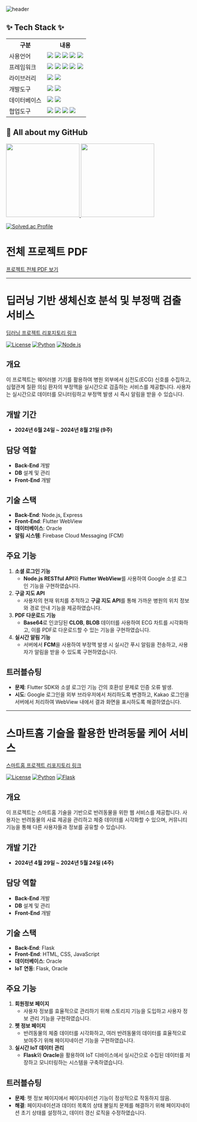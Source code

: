 ![header](https://capsule-render.vercel.app/api?type=waving&color=timeGradient&height=300&section=header&text=SeongHun%20Kim&fontSize=90)

## ✨ Tech Stack ✨ 
<table>
    <tr>
        <th>구분</th>
        <th>내용</th>
    </tr>
    <tr>
        <td>사용언어</td>
        <td>
            <img src="https://img.shields.io/badge/Java-007396?style=for-the-badge&logo=java&logoColor=white"/>
            <img src="https://img.shields.io/badge/HTML5-E34F26?style=for-the-badge&logo=HTML5&logoColor=white"/>
            <img src="https://img.shields.io/badge/CSS3-1572B6?style=for-the-badge&logo=CSS3&logoColor=white"/>
            <img src="https://img.shields.io/badge/JavaScript-F7DF1E?style=for-the-badge&logo=JavaScript&logoColor=white"/>
            <img src="https://img.shields.io/badge/Python-3776AB?style=for-the-badge&logo=Python&logoColor=white"/>
        </td>
    </tr>
  <tr>
        <td>프레임워크</td>
        <td>
            <img src="https://img.shields.io/badge/React-61DAFB?style=for-the-badge&logo=React&logoColor=white"/>
            <img src="https://img.shields.io/badge/Node.js-5FA04E?style=for-the-badge&logo=Node.js&logoColor=white"/>
            <img src="https://img.shields.io/badge/Express-000000?style=for-the-badge&logo=Express&logoColor=white"/>
            <img src="https://img.shields.io/badge/Flutter-02569B?style=for-the-badge&logo=Flutter&logoColor=white"/>
            <img src="https://img.shields.io/badge/Android-34A853?style=for-the-badge&logo=Android&logoColor=white"/>
        </td>
    </tr>
    <tr>
        <td>라이브러리</td>
        <td>
            <img src="https://img.shields.io/badge/Axios-5A29E4?style=for-the-badge&logo=Axios&logoColor=white"/>
            <img src="https://img.shields.io/badge/React Bootstrap-41E0FD?style=for-the-badge&logo=React Bootstrap&logoColor=white"/>
        </td>
    </tr>
    <tr>
        <td>개발도구</td>
        <td>
            <img src="https://img.shields.io/badge/Android Studio-3DDC84?style=for-the-badge&logo=Android Studio&logoColor=white"/>
            <img src="https://img.shields.io/badge/VSCode-007ACC?style=for-the-badge&logo=VisualStudioCode&logoColor=white"/>
        </td>
    </tr>
    <tr>
        <td>데이터베이스</td>
        <td>
            <img src="https://img.shields.io/badge/Oracle 11g-F80000?style=for-the-badge&logo=Oracle&logoColor=white"/>
          <img src="https://img.shields.io/badge/MysSQL-4479A1?style=for-the-badge&logo=MySQL&logoColor=white"/>
        </td>
    </tr>
    <tr>
        <td>협업도구</td>
        <td>
            <img src="https://img.shields.io/badge/Git-F05032?style=for-the-badge&logo=Git&logoColor=white"/>
            <img src="https://img.shields.io/badge/GitHub-181717?style=for-the-badge&logo=GitHub&logoColor=white"/>
            <img src="https://img.shields.io/badge/notion-000000?style=for-the-badge&logo=notion&logoColor=white"/>
            <img src="https://img.shields.io/badge/Slack-4A154B?style=for-the-badge&logo=Slack&logoColor=white"/>
        </td>
    </tr>
</table>

## 🔭 All about my GitHub
<a href="https://github.com/seongffm">
  <img height="200" src="https://github-readme-stats.vercel.app/api?username=seongffm" style="border:none;" />
</a>
<a href="https://github.com/seongffm">
  <img height="200" src="https://github-readme-stats.vercel.app/api/top-langs?username=yeon820&layout=compact&langs_count=8&card_width=320" style="border:none;" />
</a>


[![Solved.ac Profile](http://mazassumnida.wtf/api/v2/generate_badge?boj=jvcki7)](https://solved.ac/jvcki7/)


<!--
## 🌱 Github Stats



**seongffm/seongffm** is a ✨ _special_ ✨ repository because its `README.md` (this file) appears on your GitHub profile.

Here are some ideas to get you started:

- 🔭 I’m currently working on ...
- 🌱 I’m currently learning ...
- 👯 I’m looking to collaborate on ...
- 🤔 I’m looking for help with ...
- 💬 Ask me about ...
- 📫 How to reach me: ...
- 😄 Pronouns: ...
- ⚡ Fun fact: ...
-->

# 전체 프로젝트 PDF
[프로젝트 전체 PDF 보기](https://github.com/seongffm/resume/blob/main/%EA%B9%80%EC%84%B1%ED%9B%88_%ED%8F%AC%ED%8A%B8%ED%8F%B4%EB%A6%AC%EC%98%A4.pdf)

---

# 딥러닝 기반 생체신호 분석 및 부정맥 검출 서비스

[딥러닝 프로젝트 리포지토리 링크](https://github.com/2024-SMHRD-IS-IOT-3/PP)

[![License](https://img.shields.io/badge/license-MIT-brightgreen.svg)](LICENSE) 
[![Python](https://img.shields.io/badge/python-3.8%2B-blue.svg)](https://www.python.org/)
[![Node.js](https://img.shields.io/badge/node.js-v14.0.0-brightgreen)](https://nodejs.org/)

## 개요
이 프로젝트는 웨어러블 기기를 활용하여 병원 외부에서 심전도(ECG) 신호를 수집하고, 심혈관계 질환 의심 환자의 부정맥을 실시간으로 검출하는 서비스를 제공합니다. 사용자는 실시간으로 데이터를 모니터링하고 부정맥 발생 시 즉시 알림을 받을 수 있습니다.

## 개발 기간
- **2024년 6월 24일 ~ 2024년 8월 21일 (9주)**

## 담당 역할
- **Back-End** 개발
- **DB** 설계 및 관리
- **Front-End** 개발

## 기술 스택
- **Back-End**: Node.js, Express
- **Front-End**: Flutter WebView
- **데이터베이스**: Oracle
- **알림 시스템**: Firebase Cloud Messaging (FCM)

## 주요 기능
1. **소셜 로그인 기능**
   - **Node.js RESTful API**와 **Flutter WebView**를 사용하여 Google 소셜 로그인 기능을 구현하였습니다.
2. **구글 지도 API**
   - 사용자의 현재 위치를 추적하고 **구글 지도 API**를 통해 가까운 병원의 위치 정보와 경로 안내 기능을 제공하였습니다.
3. **PDF 다운로드 기능**
   - **Base64**로 인코딩된 **CLOB**, **BLOB** 데이터를 사용하여 ECG 차트를 시각화하고, 이를 PDF로 다운로드할 수 있는 기능을 구현하였습니다.
4. **실시간 알림 기능**
   - 서버에서 **FCM**을 사용하여 부정맥 발생 시 실시간 푸시 알림을 전송하고, 사용자가 알림을 받을 수 있도록 구현하였습니다.

## 트러블슈팅
- **문제**: Flutter SDK와 소셜 로그인 기능 간의 호환성 문제로 인증 오류 발생.
- **시도**: Google 로그인을 외부 브라우저에서 처리하도록 변경하고, Kakao 로그인을 서버에서 처리하여 WebView 내에서 결과 화면을 표시하도록 해결하였습니다.

---

# 스마트홈 기술을 활용한 반려동물 케어 서비스

[스마트홈 프로젝트 리포지토리 링크](https://github.com/2024-SMHRD-IS-IOT-3/GodRepo)

[![License](https://img.shields.io/badge/license-MIT-brightgreen.svg)](LICENSE) 
[![Python](https://img.shields.io/badge/python-3.8%2B-blue.svg)](https://www.python.org/)
[![Flask](https://img.shields.io/badge/flask-2.0.0-brightgreen)](https://flask.palletsprojects.com/)

## 개요
이 프로젝트는 스마트홈 기술을 기반으로 반려동물을 위한 웹 서비스를 제공합니다. 사용자는 반려동물의 사료 제공을 관리하고 체중 데이터를 시각화할 수 있으며, 커뮤니티 기능을 통해 다른 사용자들과 정보를 공유할 수 있습니다.

## 개발 기간
- **2024년 4월 29일 ~ 2024년 5월 24일 (4주)**

## 담당 역할
- **Back-End** 개발
- **DB** 설계 및 관리
- **Front-End** 개발

## 기술 스택
- **Back-End**: Flask
- **Front-End**: HTML, CSS, JavaScript
- **데이터베이스**: Oracle
- **IoT 연동**: Flask, Oracle

## 주요 기능
1. **회원정보 페이지**
   - 사용자 정보를 효율적으로 관리하기 위해 스토리지 기능을 도입하고 사용자 정보 관리 기능을 구현하였습니다.
2. **펫 정보 페이지**
   - 반려동물의 체중 데이터를 시각화하고, 여러 반려동물의 데이터를 효율적으로 보여주기 위해 페이지네이션 기능을 구현하였습니다.
3. **실시간 IoT 데이터 관리**
   - **Flask**와 **Oracle**을 활용하여 IoT 디바이스에서 실시간으로 수집된 데이터를 저장하고 모니터링하는 시스템을 구축하였습니다.

## 트러블슈팅
- **문제**: 펫 정보 페이지에서 페이지네이션 기능이 정상적으로 작동하지 않음.
- **해결**: 페이지네이션과 데이터 목록의 상태 불일치 문제를 해결하기 위해 페이지네이션 초기 상태를 설정하고, 데이터 갱신 로직을 수정하였습니다.

